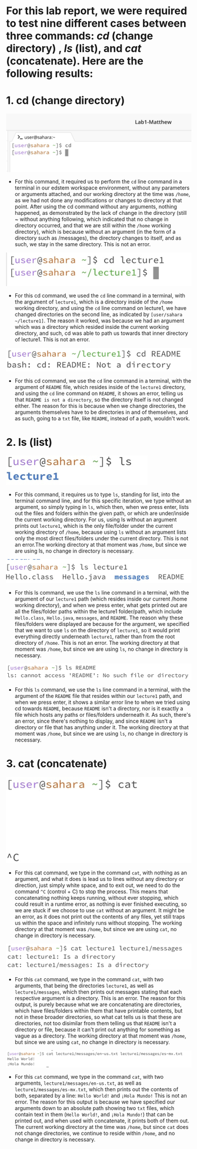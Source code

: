 # For this lab report, we were required to test nine different cases between three commands: *cd* (change directory) , *ls* (list), and *cat* (concatenate). Here are the following results:

# **1. cd (change directory)**

![image](cd(noarg).jpg)

- For this command, it required us to perform the ```cd``` line command in a terminal in our edstem workspace environment, without any parameters or arguments attached, and our working directory at the time was ```/home```, as we had not done any modifications or changes to directory at that point. After using the cd command without any arguments, nothing happened, as demonstrated by the lack of change in the directory (still ~ without anything following, which indicated that no change in directory occurred, and that we are still within the ```/home``` working directory), which is because without an argument (in the form of a directory such as /messages), the directory changes to itself, and as such, we stay in the same directory. This is not an error. 

![image](cd(path).jpg)

- For this cd command, we used the ```cd``` line command in a terminal, with the argument of ```lecture1```, which is a directory inside of the ```/home``` working directory, and using the ```cd``` line command on lecture1, we have changed directories on the second line, as indicated by ```[user/sahara ~/lecture1]```. The reason it worked, was because we had an argument which was a directory which resided inside the current working directory, and such, cd was able to path us towards that inner directory of lecture1. This is not an error.

![image](cd(file).jpg)

- For this cd command, we use the ```cd``` line command in a terminal, with the argument of ```README``` file, which resides inside of the ```lecture1``` directory, and using the ```cd``` line command on ```README```, it shows an error, telling us that ```README is not a directory```, so the directory itself is not changed either. The reason for this is because when we change directories, the arguments themselves have to be directories in and of themselves, and as such, going to a ```txt``` file, like ```README```, instead of a path, wouldn't work.

# **2. ls (list)**

![image](ls(noarg).jpg)

- For this command, it requires us to type ```ls```, standing for list, into the terminal command line, and for this specific iteration, we type without an argument, so simply typing in ```ls```, which then, when we press enter, lists out the files and folders within the given path, or which are under/inside the current working directory. For us, using ls without an argument prints out ```lecture1```, which is the only file/folder under the current working directory of ```/home```, because using ```ls``` without an argument lists only the most direct files/folders under the current directory. This is not an error.The working directory at that moment was ```/home```, but since we are using ls, no change in directory is necessary.

![image](ls(path).jpg)

- For this ls command, we use the ```ls``` line command in a terminal, with the argument of our ```lecture1``` path (which resides inside our current /home working directory), and when we press enter, what gets printed out are all the files/folder paths within the lecture1 folder/path, which include ```Hello.class```, ```Hello.java```, ```messages```, and ```README```. The reason why these files/folders were displayed are because for the argument, we specified that we want to use ```ls``` on the directory of ```lecture1```, so it would print everything directly underneath ```lecture1```, rather than from the root directory of ```/home```. This is not an error. The working directory at that moment was ```/home```, but since we are using ```ls```, no change in directory is necessary.

![image](ls(file).jpg)

- For this ```ls``` command, we use the ```ls``` line command in a terminal, with the argument of the ```README``` file that resides within our ```lecture1``` path, and when we press enter, it shows a similar error line to when we tried using cd towards ```README```, because ```README``` isn't a directory, nor is it exactly a file which hosts any paths or files/folders underneath it. As such, there's an error, since there's nothing to display, and since ```README``` isn't a directory or file that has anything under it. The working directory at that moment was ```/home```, but since we are using ```ls```, no change in directory is necessary.

# **3. cat (concatenate)**

![image](cat(noarg).jpg)

- For this cat command, we type in the command ```cat```, with nothing as an argument, and what it does is lead us to lines without any directory or direction, just simply white space, and to exit out, we need to do the command ```^C``` (control + C) to stop the process. This means that concatenating nothing keeps running, without ever stopping, which could result in a runtime error, as nothing is ever finished executing, so we are stuck if we choose to use ```cat``` without an argument. It might be an error, as it does not print out the contents of any files, yet still traps us within the space and infinitely runs without stopping. The working directory at that moment was ```/home```, but since we are using ```cat```, no change in directory is necessary.

![image](cat(path).jpg)

- For this ```cat``` command, we type in the command ```cat```, with two arguments, that being the directories ```lecture1```, as well as ```lecture1/messages```, which then prints out messages stating that each respective argument is a directory. This is an error. The reason for this output, is purely because what we are concatenating are directories, which have files/folders within them that have printable contents, but not in these broader directories, so what cat tells us is that these are directories, not too disimilar from them telling us that ```README``` isn't a directory or file, because it can't print out anything for something as vague as a directory. The working directory at that moment was ```/home```, but since we are using ```cat```, no change in directory is necessary.

![image](cat(file).jpg)

- For this ```cat``` command, we type in the command ```cat```, with two arguments, ```lecture1/messages/en-us.txt```, as well as ```lecture1/messages/es-mx.txt```, which then prints out the contents of both, separated by a line: ```Hello World!``` and ```¡Hola Mundo!``` This is not an error. The reason for this output is because we have specified our arguments down to an absolute path showing two ```txt``` files, which contain text in them (```Hello World!```, and ```¡Hola Mundo!```) that can be printed out, and when used with concatenate, it prints both of them out. The current working directory at the time was ```/home```, but since ```cat``` does not change directories, we continue to reside within ```/home```, and no change in directory is necessary. 
